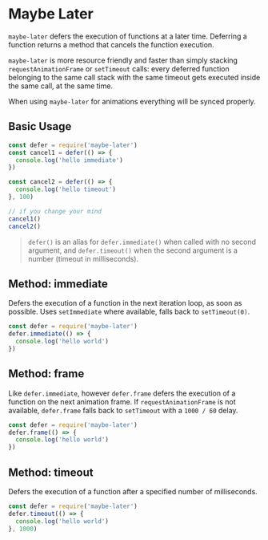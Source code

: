 # Maybe Later

`maybe-later` defers the execution of functions at a later time.
Deferring a function returns a method that cancels the function execution.

`maybe-later` is more resource friendly and faster than simply stacking `requestAnimationFrame` or `setTimeout` calls: every deferred function belonging to the same call stack with the same timeout gets executed inside the same call, at the same time.

When using `maybe-later` for animations everything will be synced properly.

## Basic Usage

```js
const defer = require('maybe-later')
const cancel1 = defer(() => {
  console.log('hello immediate')
})

const cancel2 = defer(() => {
  console.log('hello timeout')
}, 100)

// if you change your mind
cancel1()
cancel2()
```

> `defer()` is an alias for `defer.immediate()` when called with no second argument, and `defer.timeout()` when the second argument is a number (timeout in milliseconds).

## Method: immediate

Defers the execution of a function in the next iteration loop, as soon as possible.
Uses `setImmediate` where available, falls back to `setTimeout(0)`.

```js
const defer = require('maybe-later')
defer.immediate(() => {
  console.log('hello world')
})
```

## Method: frame

Like `defer.immediate`, however `defer.frame` defers the execution of a function on the next animation frame.
If `requestAnimationFrame` is not available, `defer.frame` falls back to `setTimeout` with a `1000 / 60` delay.

```js
const defer = require('maybe-later')
defer.frame(() => {
  console.log('hello world')
})
```

## Method: timeout

Defers the execution of a function after a specified number of milliseconds.

```js
const defer = require('maybe-later')
defer.timeout(() => {
  console.log('hello world')
}, 1000)
```
